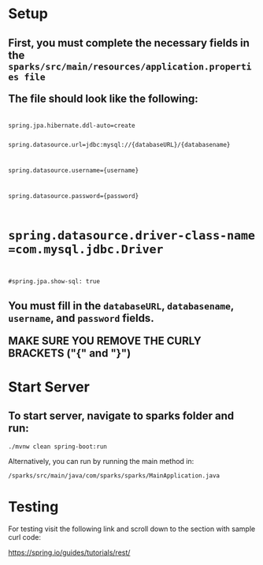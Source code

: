 <h1>Setup</h1>

<h2>First, you must complete the necessary fields in the 
<code>sparks/src/main/resources/application.properties file</code>

The file should look like the following:
</h2>

<code>
spring.jpa.hibernate.ddl-auto=create

spring.datasource.url=jdbc:mysql://{databaseURL}/{databasename}

spring.datasource.username={username}

spring.datasource.password={password}

# spring.datasource.driver-class-name =com.mysql.jdbc.Driver

#spring.jpa.show-sql: true
</code>

<h2>You must fill in the <code>databaseURL</code>, <code>databasename</code>, <code>username</code>, and <code>password</code>
fields.

MAKE SURE YOU REMOVE THE CURLY BRACKETS ("{" and "}")

<h1>Start Server</h1>

<h2>To start server, navigate to sparks folder and run:</h2>

<code>./mvnw clean spring-boot:run</code>

Alternatively, you can run by running the main method in:

<code>/sparks/src/main/java/com/sparks/sparks/MainApplication.java</code>

<h1>Testing</h1>

For testing visit the following link and scroll down to the section with sample curl code:

https://spring.io/guides/tutorials/rest/

